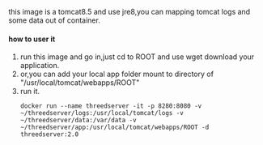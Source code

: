 this image is a tomcat8.5 and use jre8,you can mapping tomcat logs and some data out of container.
#### how to user it
1. run this image and go in,just cd to ROOT and use wget download your application.
1. or,you can add your local app folder mount to directory of "/usr/local/tomcat/webapps/ROOT"
1. run it.
    ```
    docker run --name threedserver -it -p 8280:8080 -v ~/threedserver/logs:/usr/local/tomcat/logs -v ~/threedserver/data:/var/data -v ~/threedserver/app:/usr/local/tomcat/webapps/ROOT -d threedserver:2.0
    ```
